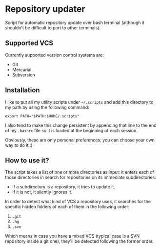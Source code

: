 # Repository updater
Script for automatic repository update over bash terminal (although it shouldn't be difficult to port to other terminals).

## Supported VCS
Currently supported version control systems are:

- Git
- Mercurial
- Subversion

## Installation
I like to put all my utility scripts under `~/.scripts` and add this directory to my path by using the following command:

```
export PATH="$PATH:$HOME/.scripts"
```

I also tend to make this change persistent by appending that line to the end of my `.bashrc` file so it is loaded at the beginning of each session.

Obviously, these are only personal preferences; you can choose your own way to do it :)

## How to use it?
The script takes a list of one or more directories as input: it enters each of those directories in search for repositories on its immediate subdirectories:

- If a subdirectory is a repository, it tries to update it.
- If it is not, it silently ignores it.

In order to detect what kind of VCS a repository uses, it searches for the specific hidden folders of each of them in the following order:

1. `.git`
2. `.hg`
3. `.svn`

Which means in case you have a mixed VCS (typical case is a SVN repository inside a git one), they'll be detected following the former order.

